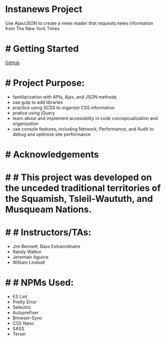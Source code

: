 # Instanews Project

Use Ajax/JSON to create a news reader that requests news information from The New York Times

# # Getting Started

[GitHub](https://ybxiang05.github.io/instanews-app/)

# # Project Purpose:

- familiarization with APIs, Ajax, and JSON methods
- use gulp to add libraries
- practice using SCSS to organize CSS information
- pratice using jQuery
- learn about and implement accessiblity in code conceptualization and organization
- use console features, including Network, Performance, and Audit to debug and optimize site performance

# # Acknowledgements

# # # This project was developed on the unceded traditional territories of the Squamish, Tsleil-Waututh, and Musqueam Nations.

# # # Instructors/TAs:

- Jim Bennett, Bass Extraordinaire
- Randy Walton
- Jeremiah Aguirre
- William Lindvall

# # # NPMs Used:

- ES Lint
- Pretty Error
- Selectric
- Autoprefixer
- Browser-Sync
- CSS Nano
- SASS
- Terser
